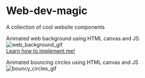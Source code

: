 # Web-dev-magic
A collection of cool website components


Animated web background using HTML canvas and JS <br>
![web_background_gif](https://media2.giphy.com/media/xuAZ6IbgFzVKICBPpH/giphy.gif?cid=790b761153fa9e6bb7894bfac7b5d907604afb3a87843651&rid=giphy.gif&ct=g) <br>
<a href = "https://github.com/Tomislav-Zigo/Web-dev-magic/tree/main/web-background"> Learn how to implement me!</a> 

Animated bouncing circles using HTML canvas and JS <br>
![bouncy_circles_gif](https://media4.giphy.com/media/V1z8aG86PV7JLBb5yR/giphy.gif)
